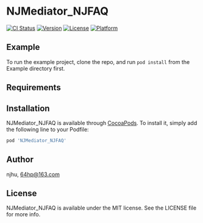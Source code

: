 # NJMediator_NJFAQ

[![CI Status](https://img.shields.io/travis/njhu/NJMediator_NJFAQ.svg?style=flat)](https://travis-ci.org/njhu/NJMediator_NJFAQ)
[![Version](https://img.shields.io/cocoapods/v/NJMediator_NJFAQ.svg?style=flat)](https://cocoapods.org/pods/NJMediator_NJFAQ)
[![License](https://img.shields.io/cocoapods/l/NJMediator_NJFAQ.svg?style=flat)](https://cocoapods.org/pods/NJMediator_NJFAQ)
[![Platform](https://img.shields.io/cocoapods/p/NJMediator_NJFAQ.svg?style=flat)](https://cocoapods.org/pods/NJMediator_NJFAQ)

## Example

To run the example project, clone the repo, and run `pod install` from the Example directory first.

## Requirements

## Installation

NJMediator_NJFAQ is available through [CocoaPods](https://cocoapods.org). To install
it, simply add the following line to your Podfile:

```ruby
pod 'NJMediator_NJFAQ'
```

## Author

njhu, 64hp@163.com

## License

NJMediator_NJFAQ is available under the MIT license. See the LICENSE file for more info.
